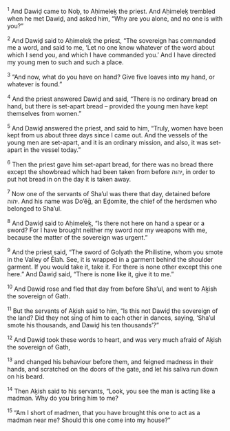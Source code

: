 <sup>1</sup> And Dawiḏ came to Noḇ, to Aḥimeleḵ the priest. And Aḥimeleḵ trembled when he met Dawiḏ, and asked him, “Why are you alone, and no one is with you?”

<sup>2</sup> And Dawiḏ said to Aḥimeleḵ the priest, “The sovereign has commanded me a word, and said to me, ‘Let no one know whatever of the word about which I send you, and which I have commanded you.’ And I have directed my young men to such and such a place.

<sup>3</sup> “And now, what do you have on hand? Give five loaves into my hand, or whatever is found.”

<sup>4</sup> And the priest answered Dawiḏ and said, “There is no ordinary bread on hand, but there is set-apart bread – provided the young men have kept themselves from women.”

<sup>5</sup> And Dawiḏ answered the priest, and said to him, “Truly, women have been kept from us about three days since I came out. And the vessels of the young men are set-apart, and it is an ordinary mission, and also, it was set-apart in the vessel today.”

<sup>6</sup> Then the priest gave him set-apart bread, for there was no bread there except the showbread which had been taken from before יהוה, in order to put hot bread in on the day it is taken away.

<sup>7</sup> Now one of the servants of Sha’ul was there that day, detained before יהוה. And his name was Do’ĕḡ, an Eḏomite, the chief of the herdsmen who belonged to Sha’ul.

<sup>8</sup> And Dawiḏ said to Aḥimeleḵ, “Is there not here on hand a spear or a sword? For I have brought neither my sword nor my weapons with me, because the matter of the sovereign was urgent.”

<sup>9</sup> And the priest said, “The sword of Golyath the Philistine, whom you smote in the Valley of Ĕlah. See, it is wrapped in a garment behind the shoulder garment. If you would take it, take it. For there is none other except this one here.” And Dawiḏ said, “There is none like it, give it to me.”

<sup>10</sup> And Dawiḏ rose and fled that day from before Sha’ul, and went to Aḵish the sovereign of Gath.

<sup>11</sup> But the servants of Aḵish said to him, “Is this not Dawiḏ the sovereign of the land? Did they not sing of him to each other in dances, saying, ‘Sha’ul smote his thousands, and Dawiḏ his ten thousands’?”

<sup>12</sup> And Dawiḏ took these words to heart, and was very much afraid of Aḵish the sovereign of Gath,

<sup>13</sup> and changed his behaviour before them, and feigned madness in their hands, and scratched on the doors of the gate, and let his saliva run down on his beard.

<sup>14</sup> Then Aḵish said to his servants, “Look, you see the man is acting like a madman. Why do you bring him to me?

<sup>15</sup> “Am I short of madmen, that you have brought this one to act as a madman near me? Should this one come into my house?”

